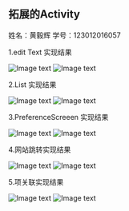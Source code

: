 ## **拓展的Activity**
姓名：黄毅辉    学号：123012016057

1.edit Text 实现结果
  
![Image text](https://github.com/blazejack/work1/raw/master/photo/four/1.0.jpg)
![Image text](https://github.com/blazejack/work1/raw/master/photo/four/1.1.jpg)

2.List 实现结果

![Image text](https://github.com/blazejack/work1/raw/master/photo/four/2.0.jpg)
![Image text](https://github.com/blazejack/work1/raw/master/photo/four/2.1.jpg)

3.PreferenceScreeen 实现结果

![Image text](https://github.com/blazejack/work1/raw/master/photo/four/3.0.jpg)
![Image text](https://github.com/blazejack/work1/raw/master/photo/four/3.1.jpg)

4.网站跳转实现结果

![Image text](https://github.com/blazejack/work1/raw/master/photo/four/4.0.jpg)
![Image text](https://github.com/blazejack/work1/raw/master/photo/four/4.1.jpg)

5.项关联实现结果

![Image text](https://github.com/blazejack/work1/raw/master/photo/four/5.0.jpg)
![Image text](https://github.com/blazejack/work1/raw/master/photo/four/5.1.jpg)
